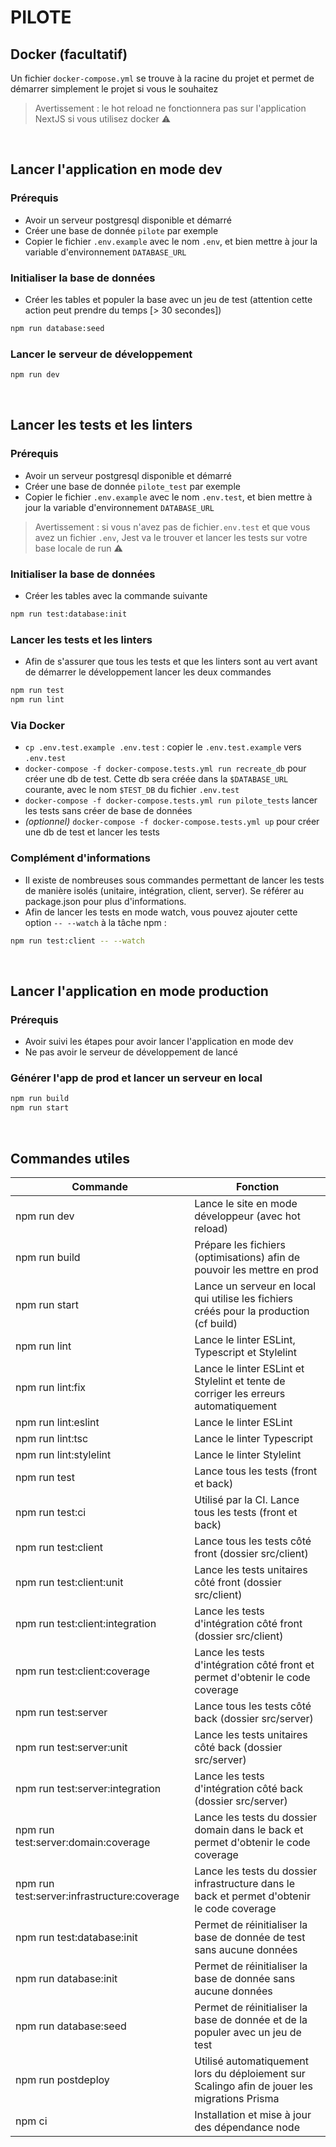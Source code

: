 # PILOTE 

## Docker (facultatif)
Un fichier `docker-compose.yml` se trouve à la racine du projet et permet de démarrer simplement le projet si vous le souhaitez

> Avertissement : le hot reload ne fonctionnera pas sur l'application NextJS si vous utilisez docker ⚠️

<br />


## Lancer l'application en mode dev

### Prérequis
- Avoir un serveur postgresql disponible et démarré
- Créer une base de donnée `pilote` par exemple
- Copier le fichier `.env.example` avec le nom `.env`, et bien mettre à jour la variable d'environnement `DATABASE_URL`

### Initialiser la base de données
- Créer les tables et populer la base avec un jeu de test (attention cette action peut prendre du temps [> 30 secondes])
```bash
npm run database:seed
```

### Lancer le serveur de développement
```bash
npm run dev
```
<br />

## Lancer les tests et les linters
### Prérequis
- Avoir un serveur postgresql disponible et démarré
- Créer une base de donnée `pilote_test` par exemple
- Copier le fichier `.env.example` avec le nom `.env.test`, et bien mettre à jour la variable d'environnement `DATABASE_URL`

> Avertissement : si vous n'avez pas de fichier`.env.test` et que vous avez un fichier `.env`, Jest va le trouver et lancer les tests sur votre base locale de run ⚠️

### Initialiser la base de données
- Créer les tables avec la commande suivante
```bash
npm run test:database:init
```

### Lancer les tests et les linters
- Afin de s'assurer que tous les tests et que les linters sont au vert avant de démarrer le développement lancer les deux commandes 
```bash
npm run test 
npm run lint
```

### Via Docker

- `cp .env.test.example .env.test` : copier le `.env.test.example` vers `.env.test`
- `docker-compose -f docker-compose.tests.yml run recreate_db` pour créer une db de test. Cette db sera créée dans la `$DATABASE_URL` courante, avec le nom `$TEST_DB` du fichier `.env.test`
- `docker-compose -f docker-compose.tests.yml run pilote_tests` lancer les tests sans créer de base de données
- *(optionnel)* `docker-compose -f docker-compose.tests.yml up` pour créer une db de test et lancer les tests


### Complément d'informations
- Il existe de nombreuses sous commandes permettant de lancer les tests de manière isolés (unitaire, intégration, client, server). Se référer au package.json pour plus d'informations.
- Afin de lancer les tests en mode watch, vous pouvez ajouter cette option `-- --watch` à la tâche npm :
```bash
npm run test:client -- --watch
```
<br />

## Lancer l'application en mode production

### Prérequis
- Avoir suivi les étapes pour avoir lancer l'application en mode dev
- Ne pas avoir le serveur de développement de lancé

### Générer l'app de prod et lancer un serveur en local
```bash
npm run build
npm run start
```
<br />

## Commandes utiles
| Commande                                    | Fonction                                                                                    |
|---------------------------------------------|---------------------------------------------------------------------------------------------|
| npm run dev                                 | Lance le site en mode développeur (avec hot reload)                                         |
| npm run build                               | Prépare les fichiers (optimisations) afin de pouvoir les mettre en prod                     |
| npm run start                               | Lance un serveur en local qui utilise les fichiers créés pour la production (cf build)      |
| npm run lint                                | Lance le linter ESLint, Typescript et Stylelint                                             |
| npm run lint:fix                            | Lance le linter ESLint et Stylelint et tente de corriger les erreurs automatiquement        |
| npm run lint:eslint                         | Lance le linter ESLint                                                                      |
| npm run lint:tsc                            | Lance le linter Typescript                                                                  |
| npm run lint:stylelint                      | Lance le linter Stylelint                                                                   |
| npm run test                                | Lance tous les tests (front et back)                                                        |
| npm run test:ci                             | Utilisé par la CI. Lance tous les tests (front et back)                                     |
| npm run test:client                         | Lance tous les tests côté front (dossier src/client)                                        |
| npm run test:client:unit                    | Lance les tests unitaires côté front (dossier src/client)                                   |
| npm run test:client:integration             | Lance les tests d'intégration côté front (dossier src/client)                               |
| npm run test:client:coverage                | Lance les tests d'intégration côté front et permet d'obtenir le code coverage               |
| npm run test:server                         | Lance tous les tests côté back (dossier src/server)                                         |
| npm run test:server:unit                    | Lance les tests unitaires côté back (dossier src/server)                                    |
| npm run test:server:integration             | Lance les tests d'intégration côté back (dossier src/server)                                |
| npm run test:server:domain:coverage         | Lance les tests du dossier domain dans le back et permet d'obtenir le code coverage         |
| npm run test:server:infrastructure:coverage | Lance les tests du dossier infrastructure dans le back et permet d'obtenir le code coverage |
| npm run test:database:init                  | Permet de réinitialiser la base de donnée de test sans aucune données                       |
| npm run database:init                       | Permet de réinitialiser la base de donnée sans aucune données                               |
| npm run database:seed                       | Permet de réinitialiser la base de donnée et de la populer avec un jeu de test              |
| npm run postdeploy                          | Utilisé automatiquement lors du déploiement sur Scalingo afin de jouer les migrations Prisma|
| npm ci                                      | Installation et mise à jour des dépendance node                                             |
